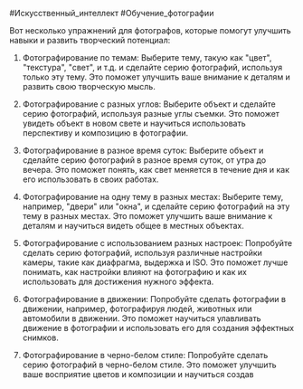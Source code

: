 #Искусственный_интеллект #Обучение_фотографии 

Вот несколько упражнений для фотографов, которые помогут улучшить навыки и развить творческий потенциал:

1.  Фотографирование по темам: Выберите тему, такую как "цвет", "текстура", "свет", и т.д. и сделайте серию фотографий, используя только эту тему. Это поможет улучшить ваше внимание к деталям и развить свою творческую мысль.
    
2.  Фотографирование с разных углов: Выберите объект и сделайте серию фотографий, используя разные углы съемки. Это поможет увидеть объект в новом свете и научиться использовать перспективу и композицию в фотографии.
    
3.  Фотографирование в разное время суток: Выберите объект и сделайте серию фотографий в разное время суток, от утра до вечера. Это поможет понять, как свет меняется в течение дня и как его использовать в своих работах.
    
4.  Фотографирование на одну тему в разных местах: Выберите тему, например, "двери" или "окна", и сделайте серию фотографий на эту тему в разных местах. Это поможет улучшить ваше внимание к деталям и научиться видеть общее в местных объектах.
    
5.  Фотографирование с использованием разных настроек: Попробуйте сделать серию фотографий, используя различные настройки камеры, такие как диафрагма, выдержка и ISO. Это поможет лучше понимать, как настройки влияют на фотографию и как их использовать для достижения нужного эффекта.
    
6.  Фотографирование в движении: Попробуйте сделать фотографии в движении, например, фотографируя людей, животных или автомобили в движении. Это поможет научиться улавливать движение в фотографии и использовать его для создания эффектных снимков.
    
7.  Фотографирование в черно-белом стиле: Попробуйте сделать серию фотографий в черно-белом стиле. Это поможет улучшить ваше восприятие цветов и композиции и научиться создав